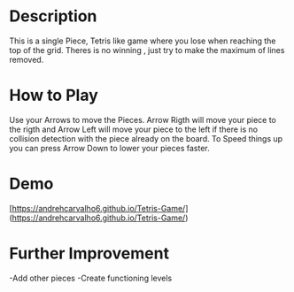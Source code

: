 # Description

This is a single Piece, Tetris like game where you lose when reaching the top of the grid. Theres is no winning , just try to make the maximum of lines removed.

# How to Play

Use your Arrows to move the Pieces.
Arrow Rigth will move your piece to the rigth and Arrow Left will move your piece to the left if there is no collision detection with the piece already on the board. To Speed things up you can press Arrow Down to lower your pieces faster.

# Demo

[https://andrehcarvalho6.github.io/Tetris-Game/] (https://andrehcarvalho6.github.io/Tetris-Game/)

# Further Improvement

-Add other pieces
-Create functioning levels
